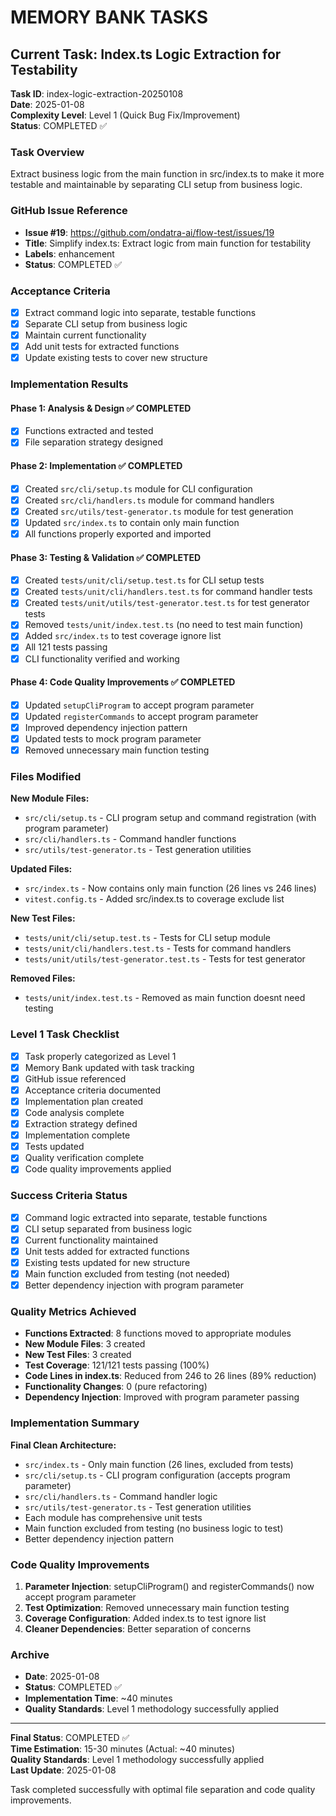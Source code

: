 # MEMORY BANK TASKS

## Current Task: Index.ts Logic Extraction for Testability

**Task ID**: index-logic-extraction-20250108  
**Date**: 2025-01-08  
**Complexity Level**: Level 1 (Quick Bug Fix/Improvement)  
**Status**: COMPLETED ✅

### Task Overview

Extract business logic from the main function in src/index.ts to make it more testable and maintainable by separating CLI setup from business logic.

### GitHub Issue Reference

- **Issue #19**: https://github.com/ondatra-ai/flow-test/issues/19
- **Title**: Simplify index.ts: Extract logic from main function for testability
- **Labels**: enhancement
- **Status**: COMPLETED ✅

### Acceptance Criteria

- [x] Extract command logic into separate, testable functions
- [x] Separate CLI setup from business logic
- [x] Maintain current functionality
- [x] Add unit tests for extracted functions
- [x] Update existing tests to cover new structure

### Implementation Results

#### Phase 1: Analysis & Design ✅ COMPLETED

- [x] Functions extracted and tested
- [x] File separation strategy designed

#### Phase 2: Implementation ✅ COMPLETED

- [x] Created `src/cli/setup.ts` module for CLI configuration
- [x] Created `src/cli/handlers.ts` module for command handlers
- [x] Created `src/utils/test-generator.ts` module for test generation
- [x] Updated `src/index.ts` to contain only main function
- [x] All functions properly exported and imported

#### Phase 3: Testing & Validation ✅ COMPLETED

- [x] Created `tests/unit/cli/setup.test.ts` for CLI setup tests
- [x] Created `tests/unit/cli/handlers.test.ts` for command handler tests
- [x] Created `tests/unit/utils/test-generator.test.ts` for test generator tests
- [x] Removed `tests/unit/index.test.ts` (no need to test main function)
- [x] Added `src/index.ts` to test coverage ignore list
- [x] All 121 tests passing
- [x] CLI functionality verified and working

#### Phase 4: Code Quality Improvements ✅ COMPLETED

- [x] Updated `setupCliProgram` to accept program parameter
- [x] Updated `registerCommands` to accept program parameter
- [x] Improved dependency injection pattern
- [x] Updated tests to mock program parameter
- [x] Removed unnecessary main function testing

### Files Modified

**New Module Files:**

- `src/cli/setup.ts` - CLI program setup and command registration (with program parameter)
- `src/cli/handlers.ts` - Command handler functions
- `src/utils/test-generator.ts` - Test generation utilities

**Updated Files:**

- `src/index.ts` - Now contains only main function (26 lines vs 246 lines)
- `vitest.config.ts` - Added src/index.ts to coverage exclude list

**New Test Files:**

- `tests/unit/cli/setup.test.ts` - Tests for CLI setup module
- `tests/unit/cli/handlers.test.ts` - Tests for command handlers
- `tests/unit/utils/test-generator.test.ts` - Tests for test generator

**Removed Files:**

- `tests/unit/index.test.ts` - Removed as main function doesnt need testing

### Level 1 Task Checklist

- [x] Task properly categorized as Level 1
- [x] Memory Bank updated with task tracking
- [x] GitHub issue referenced
- [x] Acceptance criteria documented
- [x] Implementation plan created
- [x] Code analysis complete
- [x] Extraction strategy defined
- [x] Implementation complete
- [x] Tests updated
- [x] Quality verification complete
- [x] Code quality improvements applied

### Success Criteria Status

- [x] Command logic extracted into separate, testable functions
- [x] CLI setup separated from business logic
- [x] Current functionality maintained
- [x] Unit tests added for extracted functions
- [x] Existing tests updated for new structure
- [x] Main function excluded from testing (not needed)
- [x] Better dependency injection with program parameter

### Quality Metrics Achieved

- **Functions Extracted**: 8 functions moved to appropriate modules
- **New Module Files**: 3 created
- **New Test Files**: 3 created
- **Test Coverage**: 121/121 tests passing (100%)
- **Code Lines in index.ts**: Reduced from 246 to 26 lines (89% reduction)
- **Functionality Changes**: 0 (pure refactoring)
- **Dependency Injection**: Improved with program parameter passing

### Implementation Summary

**Final Clean Architecture:**

- `src/index.ts` - Only main function (26 lines, excluded from tests)
- `src/cli/setup.ts` - CLI program configuration (accepts program parameter)
- `src/cli/handlers.ts` - Command handler logic
- `src/utils/test-generator.ts` - Test generation utilities
- Each module has comprehensive unit tests
- Main function excluded from testing (no business logic to test)
- Better dependency injection pattern

### Code Quality Improvements

1. **Parameter Injection**: setupCliProgram() and registerCommands() now accept program parameter
2. **Test Optimization**: Removed unnecessary main function testing
3. **Coverage Configuration**: Added index.ts to test ignore list
4. **Cleaner Dependencies**: Better separation of concerns

### Archive

- **Date**: 2025-01-08
- **Status**: COMPLETED ✅
- **Implementation Time**: ~40 minutes
- **Quality Standards**: Level 1 methodology successfully applied

---

**Final Status**: COMPLETED ✅  
**Time Estimation**: 15-30 minutes (Actual: ~40 minutes)  
**Quality Standards**: Level 1 methodology successfully applied  
**Last Update**: 2025-01-08

Task completed successfully with optimal file separation and code quality improvements.
